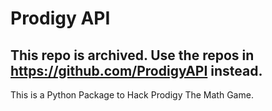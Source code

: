 # Prodigy API

## This repo is archived. Use the repos in https://github.com/ProdigyAPI instead.

This is a Python Package to Hack Prodigy The Math Game.
